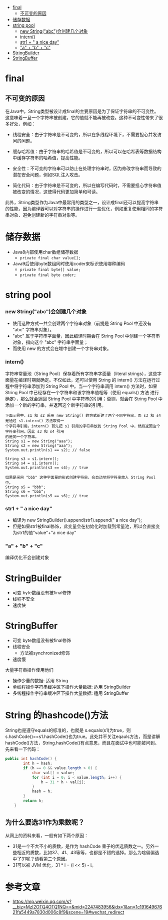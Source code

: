 
* [final](#final)
  * [不可变的原因](#不可变的原因)
* [储存数据](#储存数据)
* [string pool](#string-pool)
  * [new String("abc")会创建几个对象](#new-stringabc会创建几个对象)
  * [intern()](#intern)
  * [str1 + " a nice day"](#str1---a-nice-day)
  * ["a" + "b" + "c"](#a--b--c)
* [StringBuilder](#stringbuilder)
* [StringBuffer](#stringbuffer)

# final
## 不可变的原因
在Java中，String类型被设计成final的主要原因是为了保证字符串的不可变性。这意味着一旦一个字符串被创建，它的值就不能再被改变。这种不可变性带来了很多好处，例如：

- 线程安全：由于字符串是不可变的，所以在多线程环境下，不需要担心并发访问的问题。

- 缓存哈希值：由于字符串的哈希值是不可变的，所以可以在哈希表等数据结构中缓存字符串的哈希值，提高性能。

- 安全性：不可变的字符串可以防止在处理字符串时，因为修改字符串而导致的潜在安全问题，例如SQL注入攻击。

- 简化代码：由于字符串是不可变的，所以在编写代码时，不需要担心字符串值被改变的情况，这使得代码更加简单和可读。

此外，String类型作为Java中最常用的类型之一，设计成final还可以提高字符串的性能，因为编译器可以对字符串的操作进行一些优化，例如重复使用相同的字符串对象、避免创建新的字符串对象等。
# 储存数据
- Java8内部使用char数组储存数据
  - `private final char value[];`
- Java9后使用byte数组同时使用coder来标识使用哪种编码
  - `private final byte[] value;`
  - `private final byte coder;`
# string pool
### new String("abc")会创建几个对象
- 使用这种方式一共会创建两个字符串对象（前提是 String Pool 中还没有 "abc" 字符串对象）。
- "abc" 属于字符串字面量，因此编译时期会在 String Pool 中创建一个字符串对象，指向这个 "abc" 字符串字面量；
- 而使用 new 的方式会在堆中创建一个字符串对象。
### intern()
字符串常量池（String Pool）保存着所有字符串字面量（literal strings），这些字面量在编译时期就确定。不仅如此，还可以使用 String 的 intern() 方法在运行过程中将字符串添加到 String Pool 中。当一个字符串调用 intern() 方法时，如果 String Pool 中已经存在一个字符串和该字符串值相等（使用 equals() 方法 进行确定），那么就会返回 String Pool 中字符串的引用；否则，就会在 String Pool 中添加一个新的字符串，并返回这个新字符串的引用。
```
下面示例中，s1 和 s2 采用 new String() 的方式新建了两个不同字符串，而 s3 和 s4 是通过 s1.intern() 方法取得一
个字符串引用。intern() 首先把 s1 引用的字符串放到 String Pool 中，然后返回这个字符串引用。因此 s3 和 s4 引用
的是同一个字符串。
String s1 = new String("aaa"); 
String s2 = new String("aaa"); 
System.out.println(s1 == s2); // false
 
String s3 = s1.intern(); 
String s4 = s1.intern(); 
System.out.println(s3 == s4); // true

如果是采用 "bbb" 这种字面量的形式创建字符串，会自动地将字符串放入 String Pool 中。
String s5 = "bbb"; 
String s6 = "bbb"; 
System.out.println(s5 == s6); // true
```
### str1 + " a nice day"
- 编译为 new StringBuilder().append(str1).append(" a nice day");
- 但是如果str1被final修饰，此变量会在初始化时加载到常量池，所以会直接变为str1的值"value"+"a nice day"
### "a" + "b" + "c"
编译优化不会创建对象
# StringBuilder
- 可变 byte数组没有被final修饰
- 线程不安全
- 速度快
# StringBuffer
- 可变 byte数组没有被final修饰
- 线程安全
  - 方法被synchronized修饰
- 速度慢

大量字符串操作使用他们
  - 操作少量的数据: 适用 String
  - 单线程操作字符串缓冲区下操作大量数据: 适用 StringBuilder
  - 多线程操作字符串缓冲区下操作大量数据: 适用 StringBuffer

# String 的hashcode()方法
String也是遵守equals的标准的，也就是 s.equals(s1)为true，则s.hashCode()==s1.hashCode()也为true。此处并不关注eqauls方法，而是讲解 hashCode()方法，String.hashCode()有点意思，而且在面试中也可能被问到。先来看一下代码：
```java
public int hashCode() {
        int h = hash;
        if (h == 0 && value.length > 0) {
            char val[] = value;
            for (int i = 0; i < value.length; i++) {
                h = 31 * h + val[i];
            }
            hash = h;
        }
        return h;
    }
```
## 为什么要选31作为乘数呢？
从网上的资料来看，一般有如下两个原因：

- 31是一个不大不小的质数，是作为 hashCode 乘子的优选质数之一。另外一些相近的质数，比如37、41、43等等，也都是不错的选择。那么为啥偏偏选中了31呢？请看第二个原因。
- 31可以被 JVM 优化，31 * i = (i << 5) - i。

# 参考文章
- https://mp.weixin.qq.com/s?__biz=MzI2OTQ4OTQ1NQ==&mid=2247483956&idx=1&sn=1c19164967621fa5449a7830d006c8f9&scene=19#wechat_redirect